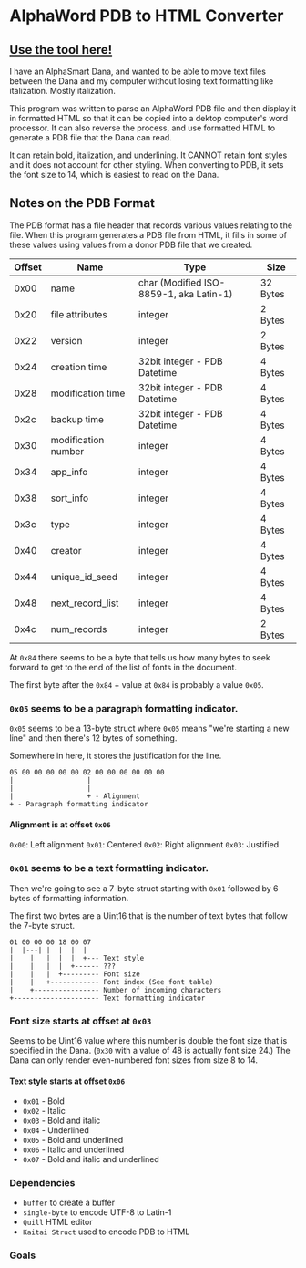 # AlphaWord PDB to HTML Converter

## [Use the tool here!](https://rattiecode.github.io/alphaword_pdb_to_html/)

I have an AlphaSmart Dana, and wanted to be able to move text files between the Dana and my computer without losing text formatting like italization. Mostly italization.

This program was written to parse an AlphaWord PDB file and then display it in formatted HTML so that it can be copied into a dektop computer's word processor. It can also reverse the process, and use formatted HTML to generate a PDB file that the Dana can read.

It can retain bold, italization, and underlining. It CANNOT retain font styles and it does not account for other styling. When converting to PDB, it sets the font size to 14, which is easiest to read on the Dana.

## Notes on the PDB Format

The PDB format has a file header that records various values relating to the file. When this program generates a PDB file from HTML, it fills in some of these values using values from a donor PDB file that we created.

| Offset | Name                | Type                                    | Size     |
| ------ | ------------------- | --------------------------------------- | -------- |
| 0x00   | name                | char (Modified ISO-8859-1, aka Latin-1) | 32 Bytes |
| 0x20   | file attributes     | integer                                 | 2 Bytes  |
| 0x22   | version             | integer                                 | 2 Bytes  |
| 0x24   | creation time       | 32bit integer - PDB Datetime            | 4 Bytes  |
| 0x28   | modification time   | 32bit integer - PDB Datetime            | 4 Bytes  |
| 0x2c   | backup time         | 32bit integer - PDB Datetime            | 4 Bytes  |
| 0x30   | modification number | integer                                 | 4 Bytes  |
| 0x34   | app_info            | integer                                 | 4 Bytes  |
| 0x38   | sort_info           | integer                                 | 4 Bytes  |
| 0x3c   | type                | integer                                 | 4 Bytes  |
| 0x40   | creator             | integer                                 | 4 Bytes  |
| 0x44   | unique_id_seed      | integer                                 | 4 Bytes  |
| 0x48   | next_record_list    | integer                                 | 4 Bytes  |
| 0x4c   | num_records         | integer                                 | 2 Bytes  |

At `0x84` there seems to be a byte that tells us how many bytes to seek forward to get to the end of the list of fonts in the document.

The first byte after the `0x84` + value at `0x84` is probably a value `0x05`.

### `0x05` seems to be a paragraph formatting indicator.

`0x05` seems to be a 13-byte struct where `0x05` means "we're starting a new line" and then there's 12 bytes of something.

Somewhere in here, it stores the justification for the line.

```
05 00 00 00 00 00 02 00 00 00 00 00 00
|                  |
|                  |
|                  + - Alignment
+ - Paragraph formatting indicator
```

#### Alignment is at offset `0x06`

`0x00`: Left alignment
`0x01`: Centered
`0x02`: Right alignment
`0x03`: Justified

### `0x01` seems to be a text formatting indicator.

Then we're going to see a 7-byte struct starting with `0x01` followed by 6 bytes of formatting information.

The first two bytes are a Uint16 that is the number of text bytes that follow the 7-byte struct.

```
01 00 00 00 18 00 07
|  |---| |  |  |  |
|    |   |  |  |  +--- Text style
|    |   |  |  +------ ???
|    |   |  +--------- Font size
|    |   +------------ Font index (See font table)
|    +---------------- Number of incoming characters
+--------------------- Text formatting indicator
```

### Font size starts at offset at `0x03`

Seems to be Uint16 value where this number is double the font size that is specified in the Dana. (`0x30` with a value of 48 is actually font size 24.) The Dana can only render even-numbered font sizes from size 8 to 14.

#### Text style starts at offset `0x06`

- `0x01` - Bold
- `0x02` - Italic
- `0x03` - Bold and italic
- `0x04` - Underlined
- `0x05` - Bold and underlined
- `0x06` - Italic and underlined
- `0x07` - Bold and italic and underlined

### Dependencies

- `buffer` to create a buffer
- `single-byte` to encode UTF-8 to Latin-1
- `Quill` HTML editor
- `Kaitai Struct` used to encode PDB to HTML

### Goals
